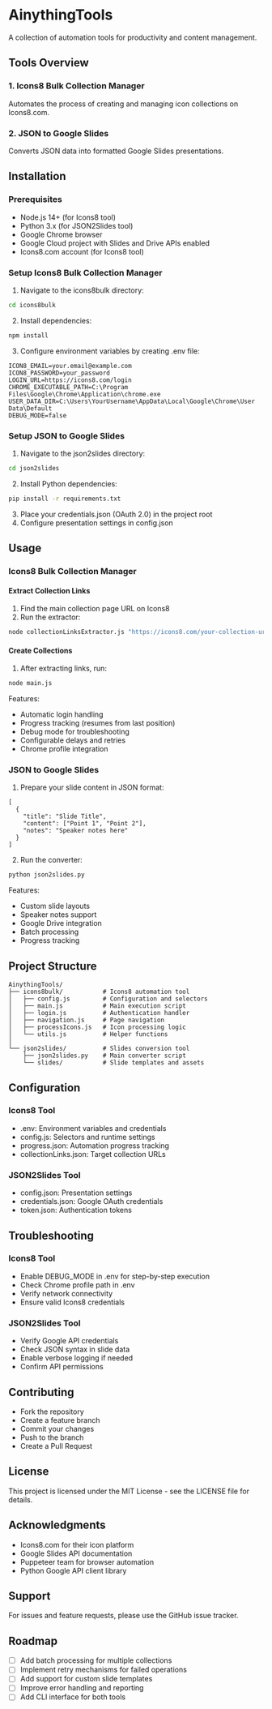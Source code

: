# AinythingTools

A collection of automation tools for productivity and content management.

## Tools Overview

### 1. Icons8 Bulk Collection Manager
Automates the process of creating and managing icon collections on Icons8.com.

### 2. JSON to Google Slides
Converts JSON data into formatted Google Slides presentations.

## Installation

### Prerequisites
- Node.js 14+ (for Icons8 tool)
- Python 3.x (for JSON2Slides tool)
- Google Chrome browser
- Google Cloud project with Slides and Drive APIs enabled
- Icons8.com account (for Icons8 tool)

### Setup Icons8 Bulk Collection Manager

1. Navigate to the icons8bulk directory:
```bash
cd icons8bulk
```
2. Install dependencies:
```bash
npm install
```
3. Configure environment variables by creating .env file:
```
ICON8_EMAIL=your.email@example.com
ICON8_PASSWORD=your_password
LOGIN_URL=https://icons8.com/login
CHROME_EXECUTABLE_PATH=C:\Program Files\Google\Chrome\Application\chrome.exe
USER_DATA_DIR=C:\Users\YourUsername\AppData\Local\Google\Chrome\User Data\Default
DEBUG_MODE=false
```

### Setup JSON to Google Slides

1. Navigate to the json2slides directory:
```bash
cd json2slides
```
2. Install Python dependencies:
```bash
pip install -r requirements.txt
```
3. Place your credentials.json (OAuth 2.0) in the project root
4. Configure presentation settings in config.json

## Usage

### Icons8 Bulk Collection Manager

#### Extract Collection Links
1. Find the main collection page URL on Icons8
2. Run the extractor:
```bash
node collectionLinksExtractor.js "https://icons8.com/your-collection-url"
```

#### Create Collections
1. After extracting links, run:
```bash
node main.js
```

Features:
- Automatic login handling
- Progress tracking (resumes from last position)
- Debug mode for troubleshooting
- Configurable delays and retries
- Chrome profile integration

### JSON to Google Slides

1. Prepare your slide content in JSON format:
```
[
  {
    "title": "Slide Title",
    "content": ["Point 1", "Point 2"],
    "notes": "Speaker notes here"
  }
]
```
2. Run the converter:
```bash
python json2slides.py
```

Features:
- Custom slide layouts
- Speaker notes support
- Google Drive integration
- Batch processing
- Progress tracking

## Project Structure

```
AinythingTools/
├── icons8bulk/           # Icons8 automation tool
│   ├── config.js         # Configuration and selectors
│   ├── main.js           # Main execution script
│   ├── login.js          # Authentication handler
│   ├── navigation.js     # Page navigation
│   ├── processIcons.js   # Icon processing logic
│   └── utils.js          # Helper functions
│
└── json2slides/          # Slides conversion tool
    ├── json2slides.py    # Main converter script
    └── slides/           # Slide templates and assets
```

## Configuration

### Icons8 Tool
- .env: Environment variables and credentials
- config.js: Selectors and runtime settings
- progress.json: Automation progress tracking
- collectionLinks.json: Target collection URLs

### JSON2Slides Tool
- config.json: Presentation settings
- credentials.json: Google OAuth credentials
- token.json: Authentication tokens

## Troubleshooting

### Icons8 Tool
- Enable DEBUG_MODE in .env for step-by-step execution
- Check Chrome profile path in .env
- Verify network connectivity
- Ensure valid Icons8 credentials

### JSON2Slides Tool
- Verify Google API credentials
- Check JSON syntax in slide data
- Enable verbose logging if needed
- Confirm API permissions

## Contributing
- Fork the repository
- Create a feature branch
- Commit your changes
- Push to the branch
- Create a Pull Request

## License
This project is licensed under the MIT License - see the LICENSE file for details.

## Acknowledgments
- Icons8.com for their icon platform
- Google Slides API documentation
- Puppeteer team for browser automation
- Python Google API client library

## Support
For issues and feature requests, please use the GitHub issue tracker.

## Roadmap
- [ ] Add batch processing for multiple collections
- [ ] Implement retry mechanisms for failed operations
- [ ] Add support for custom slide templates
- [ ] Improve error handling and reporting
- [ ] Add CLI interface for both tools